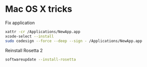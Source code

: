 # Mac OS X tricks

Fix application

```bash
xattr -cr /Applications/NewApp.app
xcode-select --install
sudo codesign --force --deep --sign - /Applications/NewApp.app
```

Reinstall Rosetta 2

```bash
softwareupdate --install-rosetta
```
